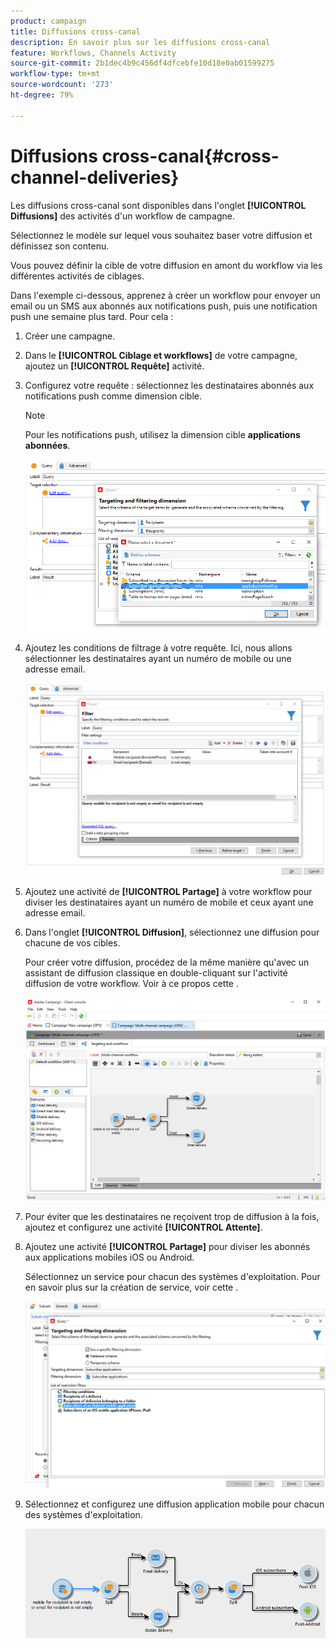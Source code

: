 ```yaml
---
product: campaign
title: Diffusions cross-canal
description: En savoir plus sur les diffusions cross-canal
feature: Workflows, Channels Activity
source-git-commit: 2b1dec4b9c456df4dfcebfe10d18e0ab01599275
workflow-type: tm+mt
source-wordcount: '273'
ht-degree: 79%

---
```


# Diffusions cross-canal{#cross-channel-deliveries}

Les diffusions cross-canal sont disponibles dans l&#39;onglet **[!UICONTROL Diffusions]** des activités d&#39;un workflow de campagne.[](campaign-workflows.md)

Sélectionnez le modèle sur lequel vous souhaitez baser votre diffusion et définissez son contenu.

Vous pouvez définir la cible de votre diffusion en amont du workflow via les différentes activités de ciblages.

Dans l&#39;exemple ci-dessous, apprenez à créer un workflow pour envoyer un email ou un SMS aux abonnés aux notifications push, puis une notification push une semaine plus tard. Pour cela :

1. Créer une campagne.
1. Dans le **[!UICONTROL Ciblage et workflows]** de votre campagne, ajoutez un **[!UICONTROL Requête]** activité.
1. Configurez votre requête : sélectionnez les destinataires abonnés aux notifications push comme dimension cible.

   >[!NOTE]
   >
   >Pour les notifications push, utilisez la dimension cible **applications abonnées**.

   ![](assets/cross_channel_delivery_1.png)

1. Ajoutez les conditions de filtrage à votre requête. Ici, nous allons sélectionner les destinataires ayant un numéro de mobile ou une adresse email.

   ![](assets/cross_channel_delivery_2.png)

1. Ajoutez une activité de **[!UICONTROL Partage]** à votre workflow pour diviser les destinataires ayant un numéro de mobile et ceux ayant une adresse email.
1. Dans l&#39;onglet **[!UICONTROL Diffusion]**, sélectionnez une diffusion pour chacune de vos cibles.

   Pour créer votre diffusion, procédez de la même manière qu&#39;avec un assistant de diffusion classique en double-cliquant sur l&#39;activité diffusion de votre workflow. Voir à ce propos cette  .

   ![](assets/cross_channel_delivery_3.png)

1. Pour éviter que les destinataires ne reçoivent trop de diffusion à la fois, ajoutez et configurez une activité **[!UICONTROL Attente]**.
1. Ajoutez une activité **[!UICONTROL Partage]** pour diviser les abonnés aux applications mobiles iOS ou Android.

   Sélectionnez un service pour chacun des systèmes d&#39;exploitation. Pour en savoir plus sur la création de service, voir cette  .

   ![](assets/cross_channel_delivery_4.png)

1. Sélectionnez et configurez une diffusion application mobile pour chacun des systèmes d&#39;exploitation.

   ![](assets/cross_channel_delivery_5.png)

